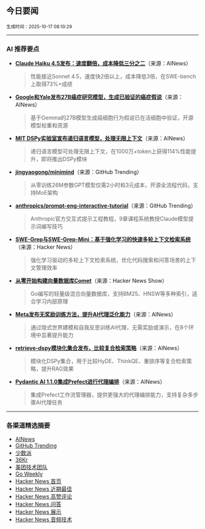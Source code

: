 ## 今日要闻

<sub> 生成时间：2025-10-17 08:10:29</sub>


---

### AI 推荐要点

- **[Claude Haiku 4.5发布：速度翻倍，成本降低三分之二](https://www.anthropic.com/news/claude-haiku-4-5)**（来源：AINews）  
  > 性能接近Sonnet 4.5，速度快2倍以上，成本降低3倍，在SWE-bench上取得73%+成绩

- **[Google和Yale发布27B癌症研究模型，生成已验证的癌症假说](https://twitter.com/sundarpichai/status/1978507110477332582)**（来源：AINews）  
  > 基于Gemma的27B模型生成癌细胞行为假说已在活细胞中验证，开源模型权重和资源

- **[MIT DSPy实验室宣布递归语言模型，处理无限上下文](https://twitter.com/a1zhang/status/1978469116542337259)**（来源：AINews）  
  > 递归语言模型可处理无限上下文，在1000万+token上获得114%性能提升，即将推出DSPy模块

- **[jingyaogong/minimind](https://github.com/jingyaogong/minimind)**（来源：GitHub Trending）  
  > 从零训练26M参数GPT模型仅需2小时和3元成本，开源全流程代码，支持MoE架构

- **[anthropics/prompt-eng-interactive-tutorial](https://github.com/anthropics/prompt-eng-interactive-tutorial)**（来源：GitHub Trending）  
  > Anthropic官方交互式提示工程教程，9章课程系统教授Claude模型提示词编写技巧

- **[SWE-Grep与SWE-Grep-Mini：基于强化学习的快速多轮上下文检索系统](https://news.ycombinator.com/item?id=45607822)**（来源：Hacker News）  
  > 强化学习驱动的多轮上下文检索系统，优化代码搜索和问答场景的上下文管理效率

- **[从零开始构建向量数据库Comet](https://news.ycombinator.com/item?id=45608750)**（来源：Hacker News Show）  
  > Go编写的轻量级混合向量数据库，支持BM25、HNSW等多种索引，适合学习内部原理

- **[Meta发布无奖励训练方法，提升AI代理泛化能力](https://arxiv.org/abs/2510.08558)**（来源：AINews）  
  > 通过隐式世界建模和自我反思训练AI代理，无需奖励或演示，在8个环境中显著提升能力

- **[retrieve-dspy模块化集合发布，比较复合检索策略](https://twitter.com/CShorten30/status/1978567334424932523)**（来源：AINews）  
  > 模块化DSPy集合，用于比较HyDE、ThinkQE、重排序等复合检索策略，提升RAG效果

- **[Pydantic AI 1.1.0集成Prefect进行代理编排](https://twitter.com/AAAzzam/status/1978611295243981273)**（来源：AINews）  
  > 集成Prefect工作流管理器，提供更强大的代理编排能力，支持复杂多步骤AI代理任务

---

### 各渠道精选摘要
- [AINews](./ai_news_summary_2025-10-17.md)
- [GitHub Trending](./github_trending_2025-10-17.md)
- [少数派](./shaoshupai_2025-10-17.md)
- [36Kr](./36kr_summary_2025-10-17.md)
- [美团技术团队](./meituan_2025-10-17.md)
- [Go Weekly](./go_weekly_2025-10-17.md)
- [Hacker News 首页](./hacker_news_frontpage_2025-10-17.md)
- [Hacker News 近期最佳](./hacker_news_best_2025-10-17.md)
- [Hacker News 高赞评论](./hacker_news_top_comments_2025-10-17.md)
- [Hacker News 问答](./hacker_news_ask_2025-10-17.md)
- [Hacker News 展示](./hacker_news_show_2025-10-17.md)
- [Hacker News 音频技术](./hacker_news_audio_tech_2025-10-17.md)